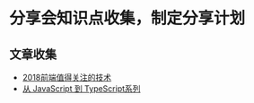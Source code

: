 # 分享会知识点收集，制定分享计划

## 文章收集
- [2018前端值得关注的技术](https://juejin.im/post/5a519d305188257327396da5)
- [从 JavaScript 到 TypeScript系列](https://tasaid.com/Blog/20171011232755.html)